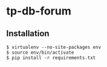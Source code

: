 # tp-db-forum

## Installation

    $ virtualenv --no-site-packages env
	$ source env/bin/activate
	$ pip install -r requirements.txt
